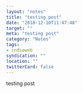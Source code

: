 ```yaml
---
layout: "notes"
title: "testing post"
date: "2018-12-10T11:47:48"
target: ""
meta: "testing post"
category: "Notes"
tags:
- indieweb
syndication: ""
location: ""
twitterCard: false
---
```

testing post
